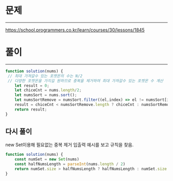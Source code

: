 # 문제
----
https://school.programmers.co.kr/learn/courses/30/lessons/1845


# 풀이
---
```jsx
function solution(nums) {
 // 최대 가져갈수 있는 포켓몬의 수는 N/2
 // 다양한 포켓몬을 가지길 원하므로 중복을 제거하여 최대 가져갈수 있는 포켓몬 수 계산
    let result = 0;
    let chiceCnt = nums.length/2;
    let numsSort = nums.sort();
    let numsSortRemove = numsSort.filter((el,index) => el != numsSort[index+1]);
    result = chiceCnt < numsSortRemove.length ? chiceCnt : numsSortRemove.length;
    return result;
}
```
## 다시 풀이
new Set이용해 필요없는 중복 제거
입출력 예시를 보고 규칙을 찾음. 
```jsx
function solution(nums) {
    const numSet = new Set(nums)
    const halfNumsLength = parseInt(nums.length / 2)
    return numSet.size > halfNumsLength ? halfNumsLength : numSet.size
}
```
